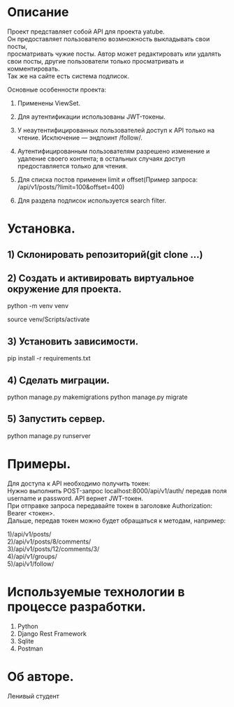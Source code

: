 # Описание

Проект представляет собой API для проекта yatube.  
Он предоставляет пользователю возмножность выкладывать свои посты,  
просматривать чужие посты. Автор может редактировать или удалять свои посты,
другие пользователи только просматривать и комментировать.  
Так же на сайте есть система подписок.  

Основные особенности проекта:

1) Применены ViewSet.

2) Для аутентификации использованы JWT-токены.

3) У неаутентифицированных пользователей доступ к API только на чтение. Исключение — эндпоинт /follow/.

4) Аутентифицированным пользователям разрешено изменение и удаление своего контента; в остальных случаях доступ предоставляется только для чтения.

5) Для списка постов применен limit и offset(Пример запроса: /api/v1/posts/?limit=100&offset=400)

6) Для раздела подписок используется search filter.

# Установка.

## 1) Склонировать репозиторий(git clone ...)
## 2) Создать и активировать виртуальное окружение для проекта.

python -m venv venv

source venv/Scripts/activate

## 3) Установить зависимости.
pip install -r requirements.txt

## 4) Сделать миграции.
python manage.py makemigrations
python manage.py migrate

## 5) Запустить сервер.
python manage.py runserver

# Примеры.

Для доступа к API необходимо получить токен:  
Нужно выполнить POST-запрос localhost:8000/api/v1/auth/ передав поля username и password. API вернет JWT-токен.  
При отправке запроса передавайте токен в заголовке Authorization: Bearer <токен>.  
Дальше, передав токен можно будет обращаться к методам, например:  

1)/api/v1/posts/  
2)/api/v1/posts/8/comments/  
3)/api/v1/posts/12/comments/3/  
4)/api/v1/groups/  
5)/api/v1/follow/  

# Используемые технологии в процессе разработки.
1) Python  
2) Django Rest Framework  
3) Sqlite  
4) Postman  

# Об авторе.
Ленивый студент
